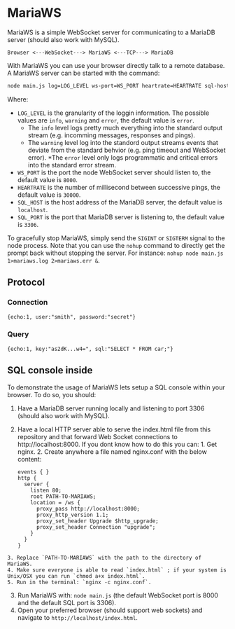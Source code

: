 # MariaWS


MariaWS is a simple WebSocket server for communicating to a MariaDB server (should also work with MySQL).

```Browser <---WebSocket---> MariaWS <---TCP---> MariaDB```

With MariaWS you can use your browser directly talk to a remote database.
A MariaWS server can be started with the command:

```bash
node main.js log=LOG_LEVEL ws-port=WS_PORT heartrate=HEARTRATE sql-host=SQL_HOST sql-port=SQL_PORT
```

Where:
  * `LOG_LEVEL` is the granularity of the loggin information. The possible values are `info`, `warning` and `error`, the default value is `error`.
    * The `info` level logs pretty much everything into the standard output stream (e.g. incomming messages, responses and pings).
    * The `warning` level log into the standord output streams events that deviate from the standard behvior (e.g. ping timeout and WebSocket error).
    *The `error` level only logs programmatic and critical errors into the standard error stream.
  * `WS_PORT` is the port the node WebSocket server should listen to, the default value is `8000`.
  * `HEARTRATE` is the number of millisecond between successive pings, the default value is `30000`.
  * `SQL_HOST` is the host address of the MariaDB server, the default value is `localhost`.
  * `SQL_PORT` is the port that MariaDB server is listening to, the default value is `3306`.

To gracefully stop MariaWS, simply send the `SIGINT` or `SIGTERM` signal to the node process.
Note that you can use the `nohup` command to directly get the prompt back without stopping the server. For instance: `nohup node main.js 1>mariaws.log 2>mariaws.err &`.

## Protocol

### Connection
```{echo:1, user:"smith", password:"secret"}```

### Query
```{echo:1, key:"as2dK...w4=", sql:"SELECT * FROM car;"}```


## SQL console inside

To demonstrate the usage of MariaWS lets setup a SQL console within your browser.
To do so, you should:
  1. Have a MariaDB server running locally and listening to port 3306 (should also work with MySQL).
  2. Have a local HTTP server able to serve the index.html file from this repository and that forward Web Socket connections to http://localhost:8000. If you dont know how to do this you can:
    1. Get nginx.
    2. Create anywhere a file named nginx.conf with the below content:

        ```nginx
        events { }
        http {
          server {
            listen 80;
            root PATH-TO-MARIAWS;
            location = /ws {
              proxy_pass http://localhost:8000;
              proxy_http_version 1.1;
              proxy_set_header Upgrade $http_upgrade;
              proxy_set_header Connection "upgrade";
            }
          }
        }
        ```

    3. Replace `PATH-TO-MARIAWS` with the path to the directory of MariaWS.
    4. Make sure everyone is able to read `index.html` ; if your system is Unix/OSX you can run `chmod a+x index.html`.
    5. Run in the terminal: `nginx -c nginx.conf`.
  3. Run MariaWS with: `node main.js` (the default WebSocket port is 8000 and the default SQL port is 3306).
  4. Open your preferred browser (should support web sockets) and navigate to `http://localhost/index.html`.
